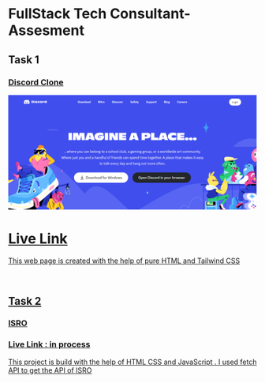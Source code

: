 # FullStack Tech Consultant-Assesment

<h2>Task 1 </h2>
<h3><a href = "https://github.com/myankprad/FullStack-Tech-Consultant-Assesment-main/tree/master/Task1_Discord-Clone">Discord Clone</h3>

![Output](./Task1_Discord-Clone/discordimg.PNG)


 <h1><a href = "https://gilded-pastelito-68611d.netlify.app/">Live Link</h3>
<p>This web page is created with the help of pure HTML and Tailwind CSS</p>

<br>

<h2>Task 2 </h2>
<h3><a href = "https://github.com/snehalgadge/Consultant-Assesment/tree/main/Task2_ISRO">ISRO</h3>
<h3><a href =" ">Live Link : in process</h3>
<p>This project is build with the help of HTML CSS and JavaScript . I used fetch API to get the API of ISRO</p>


<br>

<!-- <h2>Task 3</h2>
 <h3><a href = "https://github.com/snehalgadge/Consultant-Assesment/tree/main/Task3_Github">Github Profile</h3>
<a href="https://ibb.co/J2QGdVw"><img src="https://i.ibb.co/92t1v6k/Screenshot-437.png" alt="Screenshot-437" border="0"></a>
<h3><a href = "https://moonlit-mousse-a15dc0.netlify.app/">Live Link</h3>
<p>This project is build with the help of HTML CSS and JavaScript . I used fetch API to get the API of each profile][\']['l</p> -->

